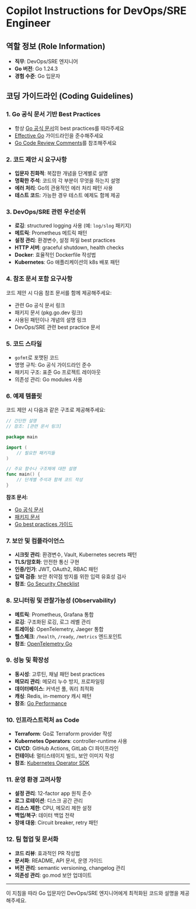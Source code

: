 # Copilot Instructions for DevOps/SRE Engineer

## 역할 정보 (Role Information)
- **직무**: DevOps/SRE 엔지니어
- **Go 버전**: Go 1.24.3
- **경험 수준**: Go 입문자

## 코딩 가이드라인 (Coding Guidelines)

### 1. Go 공식 문서 기반 Best Practices
- 항상 [Go 공식 문서](https://golang.org/doc/)의 best practices를 따라주세요
- [Effective Go](https://golang.org/doc/effective_go.html) 가이드라인을 준수해주세요
- [Go Code Review Comments](https://github.com/golang/go/wiki/CodeReviewComments)를 참조해주세요

### 2. 코드 제안 시 요구사항
- **입문자 친화적**: 복잡한 개념을 단계별로 설명
- **명확한 주석**: 코드의 각 부분이 무엇을 하는지 설명
- **에러 처리**: Go의 관용적인 에러 처리 패턴 사용
- **테스트 코드**: 가능한 경우 테스트 예제도 함께 제공

### 3. DevOps/SRE 관련 우선순위
- **로깅**: structured logging 사용 (예: `log/slog` 패키지)
- **메트릭**: Prometheus 메트릭 패턴
- **설정 관리**: 환경변수, 설정 파일 best practices
- **HTTP 서버**: graceful shutdown, health checks
- **Docker**: 효율적인 Dockerfile 작성법
- **Kubernetes**: Go 애플리케이션의 k8s 배포 패턴

### 4. 참조 문서 포함 요구사항
코드 제안 시 다음 참조 문서를 함께 제공해주세요:
- 관련 Go 공식 문서 링크
- 패키지 문서 (pkg.go.dev 링크)
- 사용된 패턴이나 개념의 설명 링크
- DevOps/SRE 관련 best practice 문서

### 5. 코드 스타일
- `gofmt`로 포맷된 코드
- 명명 규칙: Go 공식 가이드라인 준수
- 패키지 구조: 표준 Go 프로젝트 레이아웃
- 의존성 관리: Go modules 사용

### 6. 예제 템플릿
코드 제안 시 다음과 같은 구조로 제공해주세요:

```go
// 간단한 설명
// 참조: [관련 문서 링크]

package main

import (
    // 필요한 패키지들
)

// 주요 함수나 구조체에 대한 설명
func main() {
    // 단계별 주석과 함께 코드 작성
}
```

**참조 문서:**
- [Go 공식 문서](https://golang.org/doc/)
- [패키지 문서](https://pkg.go.dev/)
- [Go best practices 가이드](https://github.com/golang/go/wiki/CodeReviewComments)

### 7. 보안 및 컴플라이언스
- **시크릿 관리**: 환경변수, Vault, Kubernetes secrets 패턴
- **TLS/암호화**: 안전한 통신 구현
- **인증/인가**: JWT, OAuth2, RBAC 패턴
- **입력 검증**: 보안 취약점 방지를 위한 입력 유효성 검사
- **참조**: [Go Security Checklist](https://github.com/securecodewarrior/go-security-checklist)

### 8. 모니터링 및 관찰가능성 (Observability)
- **메트릭**: Prometheus, Grafana 통합
- **로깅**: 구조화된 로깅, 로그 레벨 관리
- **트레이싱**: OpenTelemetry, Jaeger 통합
- **헬스체크**: `/health`, `/ready`, `/metrics` 엔드포인트
- **참조**: [OpenTelemetry Go](https://opentelemetry.io/docs/languages/go/)

### 9. 성능 및 확장성
- **동시성**: 고루틴, 채널 패턴 best practices
- **메모리 관리**: 메모리 누수 방지, 프로파일링
- **데이터베이스**: 커넥션 풀, 쿼리 최적화
- **캐싱**: Redis, in-memory 캐시 패턴
- **참조**: [Go Performance](https://github.com/dgryski/go-perfbook)

### 10. 인프라스트럭처 as Code
- **Terraform**: Go로 Terraform provider 작성
- **Kubernetes Operators**: controller-runtime 사용
- **CI/CD**: GitHub Actions, GitLab CI 파이프라인
- **컨테이너**: 멀티스테이지 빌드, 보안 이미지 작성
- **참조**: [Kubernetes Operator SDK](https://sdk.operatorframework.io/)

### 11. 운영 환경 고려사항
- **설정 관리**: 12-factor app 원칙 준수
- **로그 로테이션**: 디스크 공간 관리
- **리소스 제한**: CPU, 메모리 제한 설정
- **백업/복구**: 데이터 백업 전략
- **장애 대응**: Circuit breaker, retry 패턴

### 12. 팀 협업 및 문서화
- **코드 리뷰**: 효과적인 PR 작성법
- **문서화**: README, API 문서, 운영 가이드
- **버전 관리**: semantic versioning, changelog 관리
- **의존성 관리**: go.mod 보안 업데이트

---

이 지침을 따라 Go 입문자인 DevOps/SRE 엔지니어에게 최적화된 코드와 설명을 제공해주세요.